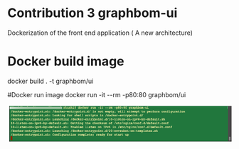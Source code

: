 # Contribution 3 graphbom-ui
Dockerization of the front end application ( A new architecture)

# Docker build image
docker build . -t graphbom/ui

#Docker run image
docker run -it --rm -p80:80 graphbom/ui

![Alt text](/frontend-ui.png)

